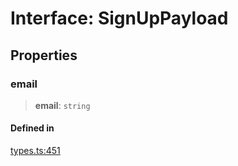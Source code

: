 # Interface: SignUpPayload

## Properties

### email

> **email**: `string`

#### Defined in

[types.ts:451](https://github.com/monerium/js-monorepo/blob/main/packages/sdk/src/types.ts#L451)
